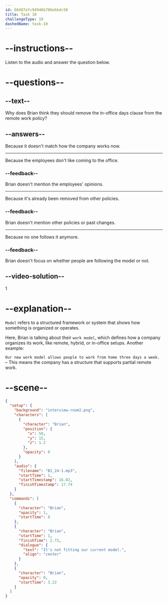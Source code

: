 ```yaml
---
id: 68487efc94946b786ebb4c50
title: Task 10
challengeType: 19
dashedName: task-10
---
```


<!-- (Audio) Brian: It's not fitting our current model. -->

# --instructions--

Listen to the audio and answer the question below.

# --questions--

## --text--

Why does Brian think they should remove the in-office days clause from the remote work policy?

## --answers--

Because it doesn't match how the company works now.

---

Because the employees don't like coming to the office.

### --feedback--

Brian doesn't mention the employees' opinions.

---

Because it's already been removed from other policies.

### --feedback--

Brian doesn't mention other policies or past changes.

---

Because no one follows it anymore.

### --feedback--

Brian doesn't focus on whether people are following the model or not.

## --video-solution--

1

# --explanation--

`Model`​ refers to a structured framework or system that shows how something is organized or operates.

Here, Brian is talking about their `​work model​`, which defines how a company organizes its work, like remote, hybrid, or in-office setups. Another example:

`Our new work model allows people to work from home three days a week.` – This means the company has a structure that supports partial remote work.

# --scene--

```json
{
  "setup": {
    "background": "interview-room2.png",
    "characters": [
      {
        "character": "Brian",
        "position": {
          "x": 50,
          "y": 15,
          "z": 1.2
        },
        "opacity": 0
      }
    ],
    "audio": {
      "filename": "B1_24-1.mp3",
      "startTime": 1,
      "startTimestamp": 16.02,
      "finishTimestamp": 17.74
    }
  },
  "commands": [
    {
      "character": "Brian",
      "opacity": 1,
      "startTime": 0
    },
    {
      "character": "Brian",
      "startTime": 1,
      "finishTime": 2.72,
      "dialogue": {
        "text": "It's not fitting our current model.",
        "align": "center"
      }
    },
    {
      "character": "Brian",
      "opacity": 0,
      "startTime": 3.22
    }
  ]
}
```
